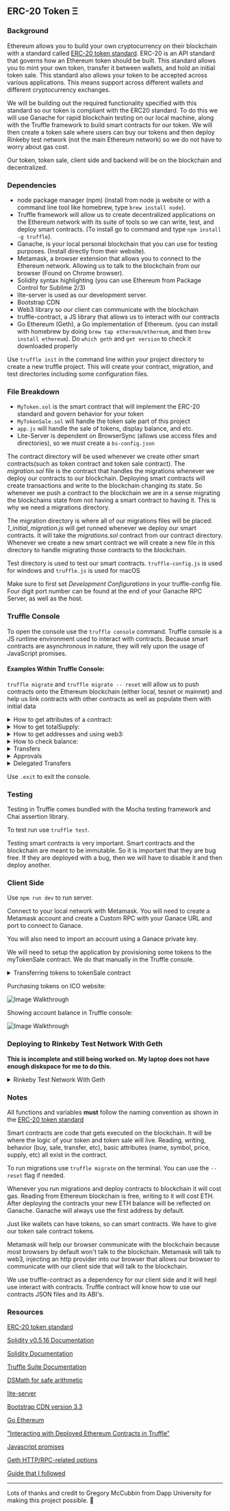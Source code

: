 ## ERC-20 Token Ξ

### Background

Ethereum allows you to build your own cryptocurrency on their blockchain with a standard called [ERC-20 token standard](https://github.com/ethereum/EIPs/blob/master/EIPS/eip-20.md). ERC-20 is an API standard that governs how an Ethereum token should be built. This standard allows you to mint your own token, transfer it between wallets, and hold an initial token sale. This standard also allows your token to be accepted across various applications. This means support across different wallets and different cryptocurrency exchanges. 

We will be building out the required functionality specified with this standard so our token is compliant with the ERC20 standard. To do this we will use Ganache for rapid blockchain testing on our local machine, along with the Truffle framework to build smart contracts for our token. We will then create a token sale where users can buy our tokens and then deploy Rinkeby test network (not the main Ethereum network) so we do not have to worry about gas cost.

Our token, token sale, client side and backend will be on the blockchain and decentralized. 

### Dependencies

- node package manager (npm) (install from node js website or with a command line tool like homebrew, type `brew install node`).
- Truffle framework will allow us to create decentralized applications on the Ethereum network with its suite of tools so we can write, test, and deploy smart contracts. (To install go to command and type `npm install -g truffle`).
- Ganache, is your local personal blockchain that you can use for testing purposes. (Install directly from their website).
- Metamask, a browser extension that allows you to connect to the Ethereum network. Allowing us to talk to the blockchain from our browser (Found on Chrome browser).
- Solidity syntax highlighting (you can use Ethereum from Package Control for Sublime 2/3)
- lite-server is used as our development server.
- Bootstrap CDN
- Web3 library so our client can communicate with the blockchain
- truffle-contract, a JS library that allows us to interact with our contracts
- Go Ethereum (Geth), a Go implementation of Ethereum. (you can install with homebrew by doing `brew tap ethereum/ethereum`, and then `brew install ethereum`). Do `which geth` and `get version` to check it downloaded properly


Use `truffle init` in the command line within your project directory to create a new truffle project. This will create your contract, migration, and test directories including some configuration files.

<!-- ### Build

the approve function will let us approve a delegated transfer, the amount being transferred will be stored in an allowance. transferForm will allow us to execute that transfer.  --> 



### File Breakdown

- `MyToken.sol` is the smart contract that will implement the ERC-20 standard and govern behavior for your token
- `MyTokenSale.sol` will handle the token sale part of this project
- `app.js` will handle the sale of tokens, display balance, and etc.
- Lite-Server is dependent on BrowserSync (allows use access files and directories), so we must create a `bs-config.json`


The contract directory will be used whenever we create other smart contracts(such as token contract and token sale contract). The *migration.sol* file is the contract that handles the migrations whenever we deploy our contracts to our blockchain. Deploying smart contracts will create transactions and write to the blockchain changing its state. So whenever we push a contract to the blockchain we are in a sense migrating the blockchains state from not having a smart contract to having it. This is why we need a migrations directory.

The migration directory is where all of our migrations files will be placed. *1_initial_migration.js* will get runned whenever we deploy our smart contracts. It will take the *migrations.sol* contract from our contract directory. Whenever we create a new smart contract we will create a new file in this directory to handle migrating those contracts to the blockchain. 

Test directory is used to test our smart contracts. 
`truffle-config.js` is used for windows and `truffle.js` is used for macOS

Make sure to first set *Development Configurations* in your truffle-config file. Four digit port number can be found at the end of your Ganache RPC Server, as well as the host.

### Truffle Console

To open the console use the `truffle console` command. Truffle console is a JS runtime environment used to interact with contracts. Because smart contracts are asynchronous in nature, they will rely upon the usage of JavaScript promises.

#### Examples Within Truffle Console: 

`truffle migrate` and `truffle migrate -- reset` will allow us to push contracts onto the Ethereum blockchain (either local, tesnet or mainnet) and help us link contracts with other contracts as well as populate them with initial data


<details>
<summary>How to get attributes of a contract:</summary>
<br>

> First create a tokenInstance by doing,`MyToken.deployed().then(function(instance){tokenInstance=instance})`, `MyToken.deployed()` will give us a deployed instance of our contract. We then save the value of that instance into the variable `tokenInstance`. `.deployed()` will return a promise, when the promise completes we call the `then()` function. We will get a deployed instance of our contract and set it to `tokenInstance`. Note, `MyToken` was created in our migrations.

> We can also view the token instance by entering `tokenInstance` into our console.

> After we have the instance of our contract we can use `tokenInstance.address` to get the address of our smart contract. 

> All the following were declared in our `MyToken.sol` file:
> `tokenInstance.name()` will return the name of our token.
> `tokenInstance.symbol()` will return the symbol of our token.
> `tokenInstance.standard()` will return the standard of our token.
</details>

<details>
<summary>How to get totalSupply:</summary>
<br>

> We can then use the `tokenInstance` to find its total supply. 
> `tokenInstance.totalSupply().then(function(s){totalSupply=s})` the `totalSupply` will return the total supply of your token. JavaScript will give us a BigNumber type, since we are returning units that are too large for JS to handle.
> `totalSupply.toNumber()` will also return our total supply. 

> When our `MyToken.sol` contract got deployed our constructor was executed which took `_initalSupply` as a parameter and set the `totalSupply` with it. `_initalSupply` was passed in our `_deploy_contracts.js`.
In the same constructor we also set the initial supply equal to the balance of the administrator, the one that deployed it.
</details>


<details>
<summary>How to get addresses and using web3:</summary>
<br>

> web3 is a library that allows us to interact with the blockchain.

>Use `web3.eth.accounts()` to see all accounts/addresses that are available. 

> `web3.eth.accounts[0]` will show the account found at index 0 of accounts. 

> Use of `web3.eth.accounts()` and `web3.eth.accounts[0]` is deprecated in newer versions of Solidity. Instead use `accounts = web3.eth.getAccounts()` and `web3.eth.getAccounts().then(function(s) {first = s[0];});` then, `first` respectively to get address of first.

> Doing `web3.eth.getAccounts().then(function(acc){ accounts = acc })`, then `accounts[0]` `accounts[1]`, etc.
> will give account addresses by index. 

</details>


<details>
<summary>How to check balance:</summary>
<br>

> First we need to get an account to its check balance .
> `web3.eth.getAccounts().then(function(s) {admin = s[0];});`, admin will contain our account address. 
> Note: admin is the address that contains the initial supply, this is the 0 index, because Ganache uses the first address (0 index) as default.

> We can then do `tokenInstance.balanceOf(admin)` to view the supply of admin.

> `tokenInstance.balanceOf(admin).then(function(bal){balance = bal;})`, then `balance.toNumber()` to also view the supply of admin.

</details>



<details>
<summary>Transfers</summary>
<br>

> First we get an account that will receive tokens from the transfer. 
> `web3.eth.getAccounts().then(function(s) {receiver = s[1];});`, this will set our receiver to the address at s[1].

> We can then call a transfer by doing `tokenInstance.transfer(receiver, 1, {from:admin})`. This transfers one token from the admin account to the receiver's account. On completion it will print a receipt.

> We can then check the balance of the receiver, which has increased by 1, with `tokenInstance.balanceOf(receiver)` and the balance of admin, which has decreased by 1, by  `tokenInstance.balanceOf(admin)` which has decreased by 1.

</details>


<details>
<summary>Approvals</summary>
<br>

> First do, `web3.eth.getAccounts().then(function(acc){ accounts = acc })` to access account addresses by index. 

> `tokenInstance.approve(accounts[1], 100, {from: admin})` will trigger an approval on accounts[1] for 100 tokens and create a receipt. 

> `tokenInstance.allowance(accounts[0], accounts[1])` to check allowance that was approved for expenditure. This is saying accounts[1] is allowed to spend a certain amount of tokens on accounts[0] behalf. Following the syntax of 
> `mapping(address => mapping(address => uint256)) public allowance` 
</details>




<details>
<summary>Delegated Transfers</summary>
<br>

> First do, `web3.eth.getAccounts().then(function(acc){ accounts = acc })` to access account addresses by index.

> Set addresses for a fromAccount, toAccount, and spendingAccount
> `fromAccount = accounts[2]`
> `toAccount = accounts[3]`
> `spendingAccount = accounts[4]`
> Next, transfer tokens to your fromAccount by doing `tokenInstance.transfer(fromAccount, 100, {from: accounts[0]})` and check that it has tokens by doing `tokenInstance.balanceOf(fromAccount)`

> Then, we will need to approve spendingAccount to spend tokens on the fromAccounts behalf. We will do this by doing: `tokenInstance.approve(spendingAccount, 10, {from: fromAccount})`.

> Lastly, we will trigger the delegated transfer by: `tokenInstance.transferFrom(fromAccount, toAccount, 10, {from: spendingAccount})`

> Allowance of `spendingAccount` should not be 0. You can check by doing `tokenInstance.allowance(fromAccount, spendingAccount)` and the balance of `toAccount` should have increased by 10. You can check by doing `tokenInstance.balanceOf(toAccount)`.

</details>

Use `.exit` to exit the console.

### Testing

Testing in Truffle comes bundled with the Mocha testing framework and Chai assertion library.

To test run use `truffle test`. 

Testing smart contracts is very important. Smart contracts and the blockchain are meant to be immutable. So it is important that they are bug free. If they are deployed with a bug, then we will have to disable it and then deploy another.

### Client Side

Use `npm run dev` to run server.

Connect to your local network with Metamask. You will need to create a Metamask account and create a Custom RPC with your Ganace URL and port to connect to Ganace.

You will also need to import an account using a Ganace private key.

We will need to setup the application by provisioning some tokens to the myTokenSale contract. We do that manually in the Truffle console.


<details>
<summary>Transferring tokens to tokenSale contract</summary>
<br>

> Do `MyTokenSale.deployed().then(function(i){tokenSale=i});` to get tokenSale, enter `tokenSale` to view tokenSale data.

> Do `MyToken.deployed().then(function(i){token=i});` to get tokenSale, enter `token` to view tokenSale data.

> set tokens available `tokenAvailable = 750000`.

> set admin account that contains all tokens 
> `web3.eth.getAccounts().then(function(acc){ accounts = acc });`
> `admin = accounts[0];`

> transfer token from admin account to tokenSale address and a receipt should print.
>`token.transfer(tokenSale.address, tokenAvailable, {from: admin})`

> After transferring tokens from admin account to tokensSaleContract, admin account should have 250000 tokens and this amount should display in our MyToken ICO SALE page.

> Check balance `token.balanceOf(tokenSale.address)`

</details>

Purchasing tokens on ICO website:

![Image Walkthrough](./images/tokenSaleSite.gif)

Showing account balance in Truffle console:

![Image Walkthrough](./images/newbalanceInTruffle.gif)


### Deploying to Rinkeby Test Network With Geth

**This is incomplete and still being worked on. My laptop does not have enough diskspace for me to do this.**

<details>
<summary>Rinkeby Test Network With Geth</summary>
<br>

There are different test networks we can use. We will be using the Rinkeby Test Network.

First we need to connect our Geth node to the test network.

Unlike Ganache, Geth is a full blown Ethereum node and we will use it to connect to the Rinkeby test network. As a node when we are connected to the ETH network we are participating in the network.

run our Geth node with the rinkeby network by doing:
`geth --rinkeby --http --http.api="personal,eth,network,web3,net" --ipcpath "~/Library/Ethereum/geth.ipc"`
specify libraries that we want to use with http.api and the installation path with ipcpath. When we connect to the rinkeby network we need to get all the data and wait for it to download. So after running command for the first time there will significant activity and it will need **a lot of disk space**. 

open the console with `geth attach`. 
Run `eth.synching`, our current block number should sync up to the highest block number. That way we know our node has completely synced with the network.

create a new account on the Rinkeby network with `geth --rinkeby account new` this will give you an account address.

my address -> 0x59e700901aF64155015F177231b47f4E553bf017

Since we cannot mine Ether on the Rinkeby test network (since its only a test network), we need to request Ether from a Rinkeby Ether Faucet. This way we can fund our accounts to deploy our smart contracts. A faucet is a smart contract that can dispense Ether. Go to `faucet.rinkeby.io` to request Ether to your account address.

use `eth.balanceOf(accounts[0])` to check accounts balance

Make sure to have your truffle project configured to deploy our contracts to the Rinkeby network.

we need to unlock our account in order to deploy, basically giving our account permission to deploy.
`personal.unlockAccount(eth.accounts[0], null, 1200)`, here we use the personal library, account 0, null password (it will ask you for a password again) and the account will be unlocked for 1200 seconds.

Geth has to be done syncing in order to deploy contracts. Check using `eth.syncing`, it should return false. 


Do `truffle migrate --reset --compile-all --network rinkeby`
We configured the network in our truffle-config file. So, it knows to use the rinkeby network. After our contracts migrate you should see the transactions in the Geth node sync process. They also will be reflected in our contrats .json file. 

We will need to give our tokensale contrat some tokens on the Rinkeby network. So first we will need a deployed instance of our token sale contract so we can transfer tokens. We do this in the Geth console with the Web3 library.

First, open the geth console by doing `geth attach`, and then we keep track of our admin by `var admin = eth.accounts[0]`.

Set `var tokensAvailable = 750000`. Get the tokensSale address which we can find in contracts/MyTokenSale.json. In the networks array and is the address value for the Rinkeby network port 4 key.

set `var tokenSaleAddress = 0x0`.

</details>

### Notes

All functions and variables **must** follow the naming convention as shown in the [ERC-20 token standard](https://github.com/ethereum/EIPs/blob/master/EIPS/eip-20.md)

Smart contracts are code that gets executed on the blockchain. It will be where the logic of your token and token sale will live. Reading, writing, behavior (buy, sale, transfer, etc), basic attributes (name, symbol, price, supply, etc) all exist in the contract.

To run migrations use `truffle migrate`  on the terminal. You can use the `--reset` flag if needed. 

Whenever you run migrations and deploy contracts to blockchain it will cost gas. Reading from Ethereum blockchain is free, writing to it will cost ETH.
After deploying the contracts your new ETH balance will be reflected on Ganache. Ganache will always use the first address by default.

Just like wallets can have tokens, so can smart contracts. We have to give our token sale contract tokens.

Metamask will help our browser communicate with the blockchain because most browsers by default won't talk to the blockchain.
Metamask will talk to web3, injecting an http provider into our browser that allows our browser to communicate with our client side that will talk to the blockchain.

We use truffle-contract as a dependency for our client side and it will hepl use interact with contracts. Truffle contract will know how to use our contracts JSON files and its ABI's.




 
### Resources

[ERC-20 token standard  ](https://github.com/ethereum/EIPs/blob/master/EIPS/eip-20.md)

[Solidity v0.5.16 Documentation](https://docs.soliditylang.org/en/v0.5.16/)

[Solidity Documentation](https://docs.soliditylang.org/en/develop/)

[Truffle Suite Documentation](https://trufflesuite.com/docs/index.html)

[DSMath for safe arithmetic](https://github.com/dapphub/ds-math)

[lite-server](https://github.com/johnpapa/lite-server)

[Bootstrap CDN version 3.3](https://getbootstrap.com/docs/3.3/getting-started/#download)

[Go Ethereum](https://github.com/ethereum/go-ethereum)

["Interacting with Deployed Ethereum Contracts in Truffle"](https://medium.com/@blockchain101/interacting-with-deployed-ethereum-contracts-in-truffle-39d7c7040455)

[Javascript promises](https://medium.com/javascript-scene/master-the-javascript-interview-what-is-a-promise-27fc71e77261)

[Geth HTTP/RPC-related options](https://ethereum.stackexchange.com/questions/97324/go-ethereum-geth-run-error-flag-provided-but-not-defined-http-port)

[Guide that I followed](https://www.youtube.com/watch?v=044h0ZI-fDI&list=PLS5SEs8ZftgWFuKg2wbm_0GLV0Tiy1R-n&index=3)


 ---------------------------------------------------------------------------------------------------


Lots of thanks and credit to Gregory McCubbin from Dapp University for making this project possible. 🙏

